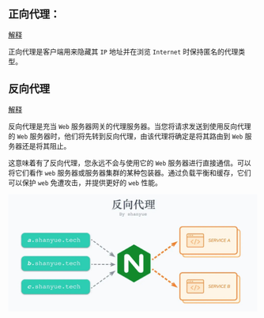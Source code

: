 
## 正向代理：

[解释](https://www.dailiproxy.com/forward-proxy/)

正向代理是客户端用来隐藏其 `IP` 地址并在浏览 `Internet` 时保持匿名的代理类型。

## 反向代理

[解释](https://www.dailiproxy.com/reverse-proxy/)

反向代理是充当 `Web` 服务器网关的代理服务器。当您将请求发送到使用反向代理的 `Web` 服务器时，他们将先转到反向代理，由该代理将确定是将其路由到 `Web` 服务器还是将其阻止。

这意味着有了反向代理，您永远不会与使用它的 `Web` 服务器进行直接通信。可以将它们看作 `web` 服务器或服务器集群的某种包装器。通过负载平衡和缓存，它们可以保护 `web` 免遭攻击，并提供更好的 `web` 性能。

![山月老师的解释图](./assets/reverse-proxy.jpg)